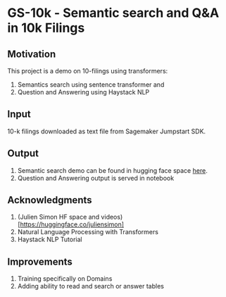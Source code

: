 # GS-10k - Semantic search and Q&A in 10k Filings
## Motivation
This project is a demo on 10-filings using transformers:
1) Semantics search using sentence transformer and 
2) Question and Answering using Haystack NLP

## Input 
10-k filings downloaded as text file from Sagemaker Jumpstart SDK.

## Output
1) Semantic search demo can be found in hugging face space [here](https://huggingface.co/spaces/balamurugan/search-10k-filings).
2) Question and Answering output is served in notebook

## Acknowledgments
1) (Julien Simon HF space and videos) [https://huggingface.co/juliensimon]
2) Natural Language Processing with Transformers
3) Haystack NLP Tutorial

## Improvements
1) Training specifically on Domains
2) Adding ability to read and search or answer tables


